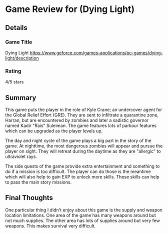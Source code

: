 # Game Review for (Dying Light)

## Details

### Game Title
Dying Light https://www.geforce.com/games-applications/pc-games/dying-light/description

### Rating
4/5 stars

## Summary
  This game puts the player in the role of Kyle Crane; an undercover agent for the Global Relief Effort (GRE). They are sent to infiltrate a quarantine zone, Harran, but are encountered by zombies and later a sadistic governor named Kadir "Rais" Suleiman. The game features lots of parkour features which can be upgraded as the player levels up.
  
  The day and night cycle of the game plays a big part in the story of the game. At nighttime, the most dangerous zombies will appear and pursue the player on sight. They will retreat during the daytime as they are "allergic" to ultraviolet rays.
  
  The side quests of the game provide extra entertainment and something to do if a mission is too difficult. The player can do those is the meantime which will also help to gain EXP to unlock more skills. These skills can help to pass the main story missions.

## Final Thoughts
One particular thing I didn't enjoy about this game is the supply and weapon location limitations. One area of the game has many weapons around but not much supplies. The other area has lots of supplies around but very few weapons. This makes survival very difficult.
